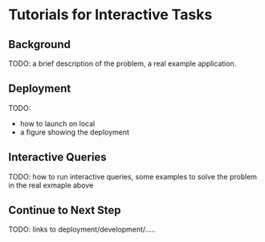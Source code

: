 # Tutorials for Interactive Tasks

## Background
TODO: a brief description of the problem, a real example application.

## Deployment
TODO:
- how to launch on local
- a figure showing the deployment

## Interactive Queries
TODO: how to run interactive queries, some examples to solve the problem in the real exmaple above

## Continue to Next Step
TODO: links to deployment/development/.....
